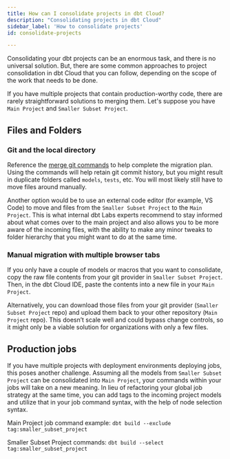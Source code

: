 ```yaml
---
title: How can I consolidate projects in dbt Cloud?
description: "Consolidating projects in dbt Cloud"
sidebar_label: 'How to consolidate projects'
id: consolidate-projects

---
```


Consolidating your dbt projects can be an enormous task, and there is no universal solution. But, there are some common approaches to project consolidation in dbt Cloud that you can follow, depending on the scope of the work that needs to be done.

If you have multiple projects that contain production-worthy code, there are rarely straightforward solutions to merging them. Let's suppose you have `Main Project` and `Smaller Subset Project`.

## Files and Folders

### Git and the local directory

Reference the [merge git commands](https://gist.github.com/msrose/2feacb303035d11d2d05) to help complete the migration plan. Using the commands will help retain git commit history, but you might result in duplicate folders called `models`, `tests`, etc. You will most likely still have to move files around manually.

Another option would be to use an external code editor (for example, VS Code) to move and files from the `Smaller Subset Project` to the `Main Project`. This is what internal dbt Labs experts recommend to stay informed about what comes over to the main project and also allows you to be more aware of the incoming files, with the ability to make any minor tweaks to folder hierarchy that you might want to do at the same time.

### Manual migration with multiple browser tabs

If you only have a couple of models or macros that you want to consolidate, copy the raw file contents from your git provider in `Smaller Subset Project`. Then, in the dbt Cloud IDE, paste the contents into a new file in your `Main Project`.

Alternatively, you can download those files from your git provider (`Smaller Subset Project` repo) and upload them back to your other repository (`Main Project` repo). This doesn’t scale well and could bypass change controls, so it might only be a viable solution for organizations with only a few files.

## Production jobs
If you have multiple projects with deployment environments deploying jobs, this poses another challenge. Assuming all the models from `Smaller Subset Project` can be consolidated into `Main Project`, your commands within your jobs will take on a new meaning. In lieu of refactoring your global job strategy at the same time, you can add tags to the incoming project models and utilize that in your job command syntax, with the help of node selection syntax.

Main Project job command example: `dbt build --exclude tag:smaller_subset_project`

Smaller Subset Project commands: `dbt build --select tag:smaller_subset_project`
